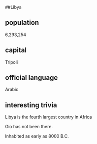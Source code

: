 ##Libya
## population
6,293,254

## capital
Tripoli
 
## official language
Arabic

## interesting trivia
Libya is the fourth largest country in Africa

Gio has not been there.

Inhabited as early as 8000 B.C.
